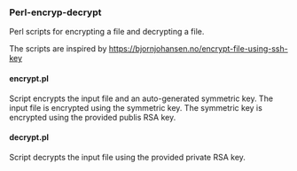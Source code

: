 ### Perl-encryp-decrypt
Perl scripts for encrypting a file and decrypting a file.

The scripts are inspired by https://bjornjohansen.no/encrypt-file-using-ssh-key

#### encrypt.pl
Script encrypts the input file and an auto-generated symmetric key.
The input file is encrypted using the symmetric key.
The symmetric key is encrypted using the provided publis RSA key.

#### decrypt.pl
Script decrypts the input file using the provided private RSA key.
